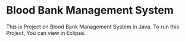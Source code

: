 # Blood Bank Management System 

This is Project on Blood Bank Management System in Java.
To run this Project, You can view in Eclipse.
